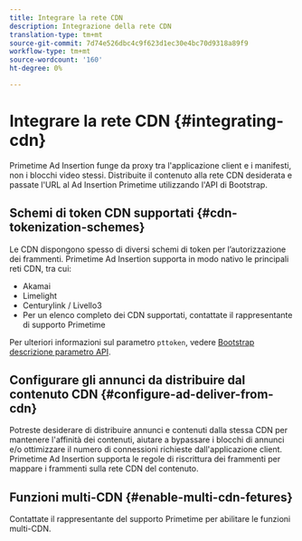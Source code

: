 ```yaml
---
title: Integrare la rete CDN
description: Integrazione della rete CDN
translation-type: tm+mt
source-git-commit: 7d74e526dbc4c9f623d1ec30e4bc70d9318a89f9
workflow-type: tm+mt
source-wordcount: '160'
ht-degree: 0%

---
```



# Integrare la rete CDN {#integrating-cdn}

Primetime  Ad Insertion funge da proxy tra l&#39;applicazione client e i manifesti, non i blocchi video stessi. Distribuite il contenuto alla rete CDN desiderata e passate l&#39;URL al Ad Insertion  Primetime utilizzando l&#39;API di Bootstrap.<!-- For integration details, see [Supported CDNs](supported-cdns.md).-->

## Schemi di token CDN supportati {#cdn-tokenization-schemes}

Le CDN dispongono spesso di diversi schemi di token per l’autorizzazione dei frammenti. Primetime  Ad Insertion supporta in modo nativo le principali reti CDN, tra cui:

* Akamai
* Limelight
* Centurylink / Livello3
* Per un elenco completo dei CDN supportati, contattate il rappresentante di supporto Primetime

Per ulteriori informazioni sul parametro `pttoken`, vedere [Bootstrap descrizione parametro API](/help/dynamic-ad-insertion/msapi-topics/ms-getting-started/ms-api-query-params.md).

## Configurare gli annunci da distribuire dal contenuto CDN {#configure-ad-deliver-from-cdn}

Potreste desiderare di distribuire annunci e contenuti dalla stessa CDN per mantenere l&#39;affinità dei contenuti, aiutare a bypassare i blocchi di annunci e/o ottimizzare il numero di connessioni richieste dall&#39;applicazione client. Primetime  Ad Insertion supporta le regole di riscrittura dei frammenti per mappare i frammenti sulla rete CDN del contenuto.

<!--## Increase start-up performance with your CDN {#increase-startup-performance}

For more information, see [Optimizing start-up](optimize-video-startup-time.md).-->

## Funzioni multi-CDN {#enable-multi-cdn-fetures}

Contattate il rappresentante del supporto Primetime per abilitare le funzioni multi-CDN.
